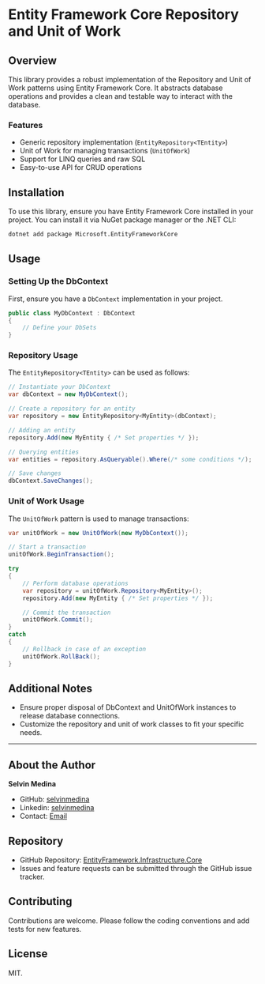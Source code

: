 # Entity Framework Core Repository and Unit of Work

## Overview
This library provides a robust implementation of the Repository and Unit of Work patterns using Entity Framework Core. It abstracts database operations and provides a clean and testable way to interact with the database.

### Features
- Generic repository implementation (`EntityRepository<TEntity>`)
- Unit of Work for managing transactions (`UnitOfWork`)
- Support for LINQ queries and raw SQL
- Easy-to-use API for CRUD operations

## Installation
To use this library, ensure you have Entity Framework Core installed in your project. You can install it via NuGet package manager or the .NET CLI:

```bash
dotnet add package Microsoft.EntityFrameworkCore
```

## Usage

### Setting Up the DbContext
First, ensure you have a `DbContext` implementation in your project.

```csharp
public class MyDbContext : DbContext
{
    // Define your DbSets
}
```

### Repository Usage
The `EntityRepository<TEntity>` can be used as follows:

```csharp
// Instantiate your DbContext
var dbContext = new MyDbContext();

// Create a repository for an entity
var repository = new EntityRepository<MyEntity>(dbContext);

// Adding an entity
repository.Add(new MyEntity { /* Set properties */ });

// Querying entities
var entities = repository.AsQueryable().Where(/* some conditions */);

// Save changes
dbContext.SaveChanges();
```

### Unit of Work Usage
The `UnitOfWork` pattern is used to manage transactions:

```csharp
var unitOfWork = new UnitOfWork(new MyDbContext());

// Start a transaction
unitOfWork.BeginTransaction();

try
{
    // Perform database operations
    var repository = unitOfWork.Repository<MyEntity>();
    repository.Add(new MyEntity { /* Set properties */ });

    // Commit the transaction
    unitOfWork.Commit();
}
catch
{
    // Rollback in case of an exception
    unitOfWork.RollBack();
}
```

## Additional Notes
- Ensure proper disposal of DbContext and UnitOfWork instances to release database connections.
- Customize the repository and unit of work classes to fit your specific needs.

---

## About the Author
**Selvin Medina**
- GitHub: [selvinmedina](https://github.com/selvinmedina)
- Linkedin: [selvinmedina](https://www.linkedin.com/in/selvinmedina)
- Contact: [Email](mailto:selvinmedina0016@gmail.com)

## Repository
- GitHub Repository: [EntityFramework.Infrastructure.Core](https://github.com/selvinmedina/EntityFramework.Infrastructure.Core)
- Issues and feature requests can be submitted through the GitHub issue tracker.

## Contributing
Contributions are welcome. Please follow the coding conventions and add tests for new features.

## License
MIT.
